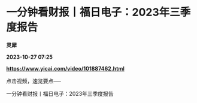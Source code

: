 # 一分钟看财报丨福日电子：2023年三季度报告
**灵犀**

**2023-10-27 07:25**

**https://www.yicai.com/video/101887462.html**

点击视频，速览要点──

一分钟看财报丨福日电子：2023年三季度报告